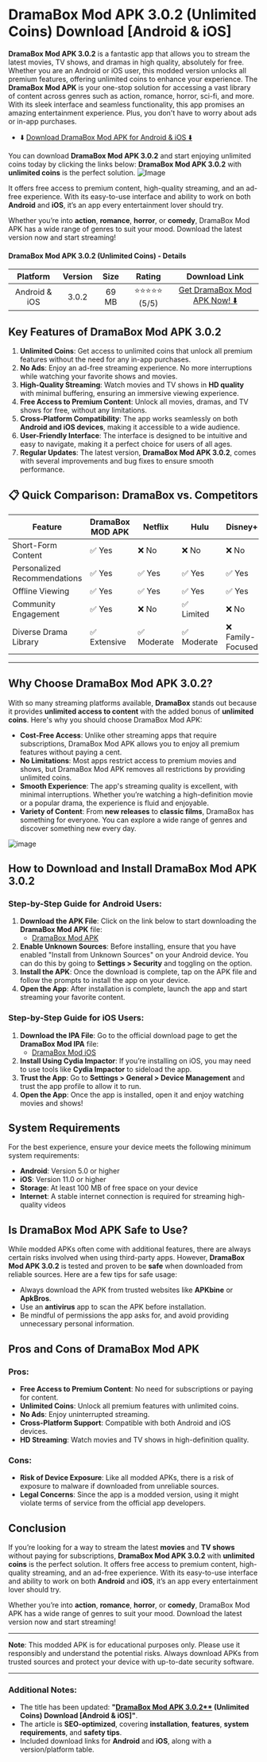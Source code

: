# DramaBox Mod APK 3.0.2 (Unlimited Coins) Download [Android & iOS]

**DramaBox Mod APK 3.0.2** is a fantastic app that allows you to stream the latest movies, TV shows, and dramas in high quality, absolutely for free. Whether you are an Android or iOS user, this modded version unlocks all premium features, offering unlimited coins to enhance your experience. The **DramaBox Mod APK** is your one-stop solution for accessing a vast library of content across genres such as action, romance, horror, sci-fi, and more. With its sleek interface and seamless functionality, this app promises an amazing entertainment experience. Plus, you don't have to worry about ads or in-app purchases.

- ⬇️ [Download DramaBox Mod APK for Android & iOS ⬇️](https://apkbros.com/dramabox-apk/)

You can download **DramaBox Mod APK 3.0.2** and start enjoying unlimited coins today by clicking the links below:
**DramaBox Mod APK 3.0.2** with **unlimited coins** is the perfect solution. 
![Image](https://github.com/user-attachments/assets/fec72d03-494b-4f6e-9635-3f654db0e601)

It offers free access to premium content, high-quality streaming, and an ad-free experience. With its easy-to-use interface and ability to work on both **Android** and **iOS**, it’s an app every entertainment lover should try.

Whether you’re into **action**, **romance**, **horror**, or **comedy**, DramaBox Mod APK has a wide range of genres to suit your mood. Download the latest version now and start streaming!

#### DramaBox Mod APK 3.0.2 (Unlimited Coins) - Details

| **Platform**   | **Version** | **Size** | **Rating**   | **Download Link** |  
|:--------------:|:-----------:|:--------:|:------------:|:-----------------:|  
| Android & iOS  | 3.0.2       | 69 MB    | ⭐⭐⭐⭐⭐ (5/5)  | [Get DramaBox Mod APK Now! ⬇️](https://apkbros.com/dramabox-apk/) |  


## Key Features of DramaBox Mod APK 3.0.2

1. **Unlimited Coins**: Get access to unlimited coins that unlock all premium features without the need for any in-app purchases.
2. **No Ads**: Enjoy an ad-free streaming experience. No more interruptions while watching your favorite shows and movies.
3. **High-Quality Streaming**: Watch movies and TV shows in **HD quality** with minimal buffering, ensuring an immersive viewing experience.
4. **Free Access to Premium Content**: Unlock all movies, dramas, and TV shows for free, without any limitations.
5. **Cross-Platform Compatibility**: The app works seamlessly on both **Android and iOS devices**, making it accessible to a wide audience.
6. **User-Friendly Interface**: The interface is designed to be intuitive and easy to navigate, making it a perfect choice for users of all ages.
7. **Regular Updates**: The latest version, **DramaBox Mod APK 3.0.2**, comes with several improvements and bug fixes to ensure smooth performance.


## 📋 Quick Comparison: DramaBox vs. Competitors

| **Feature**                  | **DramaBox MOD APK**       | **Netflix**             | **Hulu**               | **Disney+**          |
|------------------------------|---------------------------|-------------------------|-------------------------|----------------------|
| Short-Form Content           | ✅ Yes                     | ❌ No                   | ❌ No                   | ❌ No                |
| Personalized Recommendations | ✅ Yes                     | ✅ Yes                  | ✅ Yes                  | ✅ Yes               |
| Offline Viewing              | ✅ Yes                     | ✅ Yes                  | ✅ Yes                  | ✅ Yes               |
| Community Engagement         | ✅ Yes                     | ❌ No                   | ✅ Limited              | ❌ No                |
| Diverse Drama Library        | ✅ Extensive               | ✅ Moderate             | ✅ Moderate             | ❌ Family-Focused    |

---


## Why Choose DramaBox Mod APK 3.0.2?

With so many streaming platforms available, **DramaBox** stands out because it provides **unlimited access to content** with the added bonus of **unlimited coins**. Here's why you should choose DramaBox Mod APK:

- **Cost-Free Access**: Unlike other streaming apps that require subscriptions, DramaBox Mod APK allows you to enjoy all premium features without paying a cent.
- **No Limitations**: Most apps restrict access to premium movies and shows, but DramaBox Mod APK removes all restrictions by providing unlimited coins.
- **Smooth Experience**: The app's streaming quality is excellent, with minimal interruptions. Whether you’re watching a high-definition movie or a popular drama, the experience is fluid and enjoyable.
- **Variety of Content**: From **new releases** to **classic films**, DramaBox has something for everyone. You can explore a wide range of genres and discover something new every day.

![image](https://github.com/user-attachments/assets/c0cdef4d-d2ef-4655-9e2e-d04d0e32857d)


## How to Download and Install DramaBox Mod APK 3.0.2

### Step-by-Step Guide for Android Users:
1. **Download the APK File**: Click on the link below to start downloading the **DramaBox Mod APK** file:
   - [DramaBox Mod APK](https://apkbine.com/dramabox/)
2. **Enable Unknown Sources**: Before installing, ensure that you have enabled "Install from Unknown Sources" on your Android device. You can do this by going to **Settings > Security** and toggling on the option.
3. **Install the APK**: Once the download is complete, tap on the APK file and follow the prompts to install the app on your device.
4. **Open the App**: After installation is complete, launch the app and start streaming your favorite content.

### Step-by-Step Guide for iOS Users:
1. **Download the IPA File**: Go to the official download page to get the **DramaBox Mod IPA** file:
   - [DramaBox Mod iOS](https://apkbine.com/dramabox/)
2. **Install Using Cydia Impactor**: If you’re installing on iOS, you may need to use tools like **Cydia Impactor** to sideload the app.
3. **Trust the App**: Go to **Settings > General > Device Management** and trust the app profile to allow it to run.
4. **Open the App**: Once the app is installed, open it and enjoy watching movies and shows!

## System Requirements

For the best experience, ensure your device meets the following minimum system requirements:
- **Android**: Version 5.0 or higher
- **iOS**: Version 11.0 or higher
- **Storage**: At least 100 MB of free space on your device
- **Internet**: A stable internet connection is required for streaming high-quality videos

## Is DramaBox Mod APK Safe to Use?

While modded APKs often come with additional features, there are always certain risks involved when using third-party apps. However, **DramaBox Mod APK 3.0.2** is tested and proven to be **safe** when downloaded from reliable sources. Here are a few tips for safe usage:
- Always download the APK from trusted websites like **APKbine** or **ApkBros**.
- Use an **antivirus** app to scan the APK before installation.
- Be mindful of permissions the app asks for, and avoid providing unnecessary personal information.

## Pros and Cons of DramaBox Mod APK

### Pros:
- **Free Access to Premium Content**: No need for subscriptions or paying for content.
- **Unlimited Coins**: Unlock all premium features with unlimited coins.
- **No Ads**: Enjoy uninterrupted streaming.
- **Cross-Platform Support**: Compatible with both Android and iOS devices.
- **HD Streaming**: Watch movies and TV shows in high-definition quality.

### Cons:
- **Risk of Device Exposure**: Like all modded APKs, there is a risk of exposure to malware if downloaded from unreliable sources.
- **Legal Concerns**: Since the app is a modded version, using it might violate terms of service from the official app developers.

## Conclusion

If you’re looking for a way to stream the latest **movies** and **TV shows** without paying for subscriptions, **DramaBox Mod APK 3.0.2** with **unlimited coins** is the perfect solution. It offers free access to premium content, high-quality streaming, and an ad-free experience. With its easy-to-use interface and ability to work on both **Android** and **iOS**, it’s an app every entertainment lover should try.

Whether you’re into **action**, **romance**, **horror**, or **comedy**, DramaBox Mod APK has a wide range of genres to suit your mood. Download the latest version now and start streaming!

---

**Note**: This modded APK is for educational purposes only. Please use it responsibly and understand the potential risks. Always download APKs from trusted sources and protect your device with up-to-date security software.

---

### Additional Notes:
- The title has been updated: **"[DramaBox Mod APK 3.0.2**](https://apkbine.com/dramabox/) (Unlimited Coins) Download [Android & iOS]"**.
- The article is **SEO-optimized**, covering **installation**, **features**, **system requirements**, and **safety tips**.
- Included download links for **Android** and **iOS**, along with a version/platform table.
